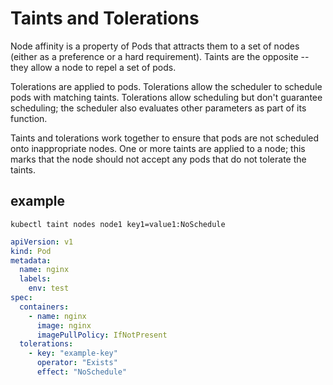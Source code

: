 # Taints and Tolerations

Node affinity is a property of Pods that attracts them to a set of nodes
(either as a preference or a hard requirement).
Taints are the opposite -- they allow a node to repel a set of pods.

Tolerations are applied to pods.
Tolerations allow the scheduler to schedule pods with matching taints.
Tolerations allow scheduling but don't guarantee scheduling;
the scheduler also evaluates other parameters as part of its function.

Taints and tolerations work together to ensure that
pods are not scheduled onto inappropriate nodes. One or more taints are applied to a node;
this marks that the node should not accept any pods that do not tolerate the taints.

## example

```shell
kubectl taint nodes node1 key1=value1:NoSchedule
```

```yaml
apiVersion: v1
kind: Pod
metadata:
  name: nginx
  labels:
    env: test
spec:
  containers:
    - name: nginx
      image: nginx
      imagePullPolicy: IfNotPresent
  tolerations:
    - key: "example-key"
      operator: "Exists"
      effect: "NoSchedule"
```
